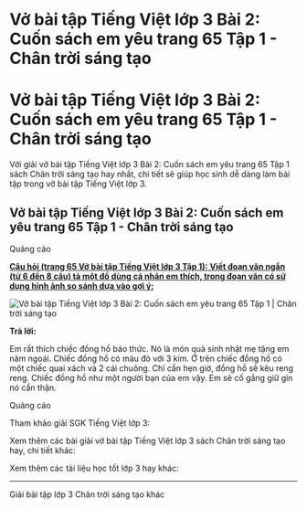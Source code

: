 # Vở bài tập Tiếng Việt lớp 3 Bài 2: Cuốn sách em yêu trang 65 Tập 1 - Chân trời sáng tạo

# Vở bài tập Tiếng Việt lớp 3 Bài 2: Cuốn sách em yêu trang 65 Tập 1 - Chân trời sáng tạo

Với giải vở bài tập Tiếng Việt lớp 3 Bài 2: Cuốn sách em yêu trang 65 Tập 1 sách Chân trời sáng tạo hay nhất, chi tiết sẽ giúp học sinh dễ dàng làm bài tập trong vở bài tập Tiếng Việt lớp 3.

## Vở bài tập Tiếng Việt lớp 3 Bài 2: Cuốn sách em yêu trang 65 Tập 1 - Chân trời sáng tạo

Quảng cáo

[**Câu hỏi (trang 65 Vở bài tập Tiếng Việt lớp 3 Tập 1):** **Viết đoạn văn ngắn (từ 6 đến 8 câu) tả một đồ dùng cá nhân em thích, trong đoạn văn có sử dụng hình ảnh so sánh dựa vào gợi ý:**](https://vietjack.com/vbt-tieng-viet-3-ct/ta-mot-do-dung-ca-nhan-em-thich-trong-doan-van-co-su-dung-hinh-anh-so-sanh-vm.jsp)

![Vở bài tập Tiếng Việt lớp 3 Bài 2: Cuốn sách em yêu trang 65 Tập 1 | Chân trời sáng tạo](https://vietjack.com/vbt-tieng-viet-3-ct/images/bai-2-cuon-sach-em-yeu-sgk-tr-93-1.PNG)

**Trả lời:**

Em rất thích chiếc đồng hồ báo thức. Nó là món quà sinh nhật mẹ tặng em năm ngoái. Chiếc đồng hồ có màu đỏ với 3 kim. Ở trên chiếc đồng hồ có một chiếc quai xách và 2 cái chuông. Chỉ cần hẹn giờ, đồng hồ sẽ kêu reng reng. Chiếc đồng hồ như một người bạn của em vậy. Em sẽ cố gắng giữ gìn nó cẩn thận.

Quảng cáo

Tham khảo giải SGK Tiếng Việt lớp 3:

Xem thêm các bài giải vở bài tập Tiếng Việt lớp 3 sách Chân trời sáng tạo hay, chi tiết khác:

Xem thêm các tài liệu học tốt lớp 3 hay khác:

* * *

Giải bài tập lớp 3 Chân trời sáng tạo khác
